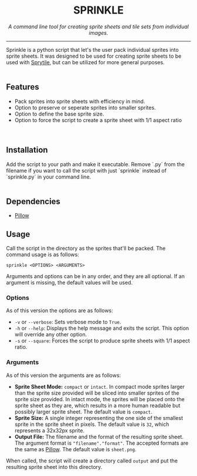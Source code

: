 <h1 align="center" style="border-bottom: none"> <b>SPRINKLE</b> </h1>
<p align="center"><i>A command line tool for creating sprite sheets and tile sets from individual images.</i></p>
<hr>
Sprinkle is a python script that let's the user pack individual sprites into sprite sheets. It was designed to be used for creating sprite sheets to be used with <a href="https://github.com/Sprytile/Sprytile">Sprytile</a>, but can be utilized for more general purposes.
<br/><br/>
<h2>Features</h2>
<ul>
    <li>Pack sprites into sprite sheets with efficiency in mind.</li>
    <li>Option to preserve or seperate sprites into smaller sprites.</li>
    <li>Option to define the base sprite size.</li>
    <li>Option to force the script to create a sprite sheet with 1/1 aspect ratio</li>
</ul>
<br/>
<h2>Installation</h2>
Add the script to your path and make it executable. Remove `.py` from the filename if you want to call the script with just `sprinkle` instead of `sprinkle.py` in your command line.
<br/><br/>
<h2>Dependencies</h2>
<ul>
<li><a href="https://github.com/python-pillow/Pillow">Pillow</a></li>
</ul>
<h2>Usage</h2>
Call the script in the directory as the sprites that'll be packed. The command usage is as follows:

<br/>

```
sprinkle <OPTIONS> <ARGUMENTS> 
```

Arguments and options can be in any order, and they are all optional. If an argument is missing, the default values will be used.

<h3>Options</h3>

As of this version the options are as follows:
<ul>
    <li><code>-v</code> or <code>--verbose</code>: Sets verbose mode to <code>True</code>.</li>
    <li><code>-h</code> or <code>--help</code>: Displays the help message and exits the script. This option will override any other option.</li>
    <li><code>-s</code> or <code>--square</code>: Forces the script to produce sprite sheets with 1/1 aspect ratio.</li>
</ul>

<h3> Arguments </h3>

As of this version the arguments are as follows:
<ul>
    <li><b>Sprite Sheet Mode:</b> <code>compact</code> or <code>intact</code>. In compact mode sprites larger than the sprite size provided will be sliced into smaller sprites of the sprite size provided. In intact mode, the sprites will be placed onto the sprite sheet as they are, which results in a more human readable but possibly larger sprite sheet. The default value is <code>compact</code>.</li>
    <li><b>Sprite Size:</b> A single integer representing the one side of the smallest sprite in the sprite sheet in pixels. The default value is <code>32</code>, which represents a 32x32px sprite.</li>
    <li><b>Output File:</b> The filename and the format of the resulting sprite sheet. The argument format is <code>"filename"."format"</code>. The accepted formats are the same as <a href="https://pillow.readthedocs.io/en/stable/handbook/image-file-formats.html">Pillow</a>. The default value is <code>sheet.png</code>.</li>
</ul>

When called, the script will create a directory called `output` and put the resulting sprite sheet into this directory.
